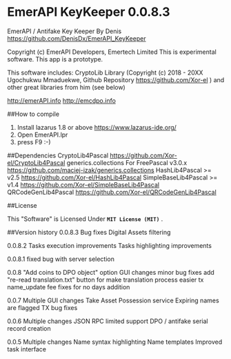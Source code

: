 EmerAPI KeyKeeper 0.0.8.3
=================

EmerAPI / Antifake Key Keeper
By Denis
<https://github.com/DenisDx/EmerAPI_KeyKeeper>

Copyright (c) EmerAPI Developers, Emertech Limited
This is experimental software.
This app is a prototype.

This software includes:
CryptoLib Library (Copyright (c) 2018 - 20XX Ugochukwu Mmaduekwe, Github Repository <https://github.com/Xor-el> )
and other great libraries from him (see below)

http://emerAPI.info
http://emcdpo.info

##How to compile
1. Install lazarus 1.8 or above <https://www.lazarus-ide.org/>
2. Open EmerAPI.lpr
3. press F9 :-)

##Dependencies
CryptoLib4Pascal <https://github.com/Xor-el/CryptoLib4Pascal>
generics.collections For FreePascal v3.0.x <https://github.com/maciej-izak/generics.collections>
HashLib4Pascal >= v2.5 <https://github.com/Xor-el/HashLib4Pascal>
SimpleBaseLib4Pascal >= v1.4 <https://github.com/Xor-el/SimpleBaseLib4Pascal>
QRCodeGenLib4Pascal <https://github.com/Xor-el/QRCodeGenLib4Pascal>

##License

This "Software" is Licensed Under  **`MIT License (MIT)`** .

##Version history
0.0.8.3
Bug fixes
Digital Assets filtering

0.0.8.2
Tasks execution improvements
Tasks highlighting improvements

0.0.8.1
fixed bug with server selection	

0.0.8
"Add coins to DPO object" option
GUI changes
minor bug fixes
add "re-read translation.txt" button for make translation process easier
tx name_update fee fixes for no days addition

0.0.7
Multiple GUI changes
Take Asset Possession service
Expiring names are flagged
TX bug fixes 


0.0.6
Multiple changes
JSON RPC limited support
DPO / antifake serial record creation

0.0.5 
Multiple changes
Name syntax highlighting
Name templates
Improved task interface